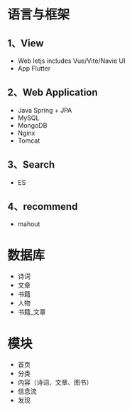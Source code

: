 # 语言与框架

## 1、View
- Web
  letjs includes Vue/Vite/Navie UI
- App
  Flutter

## 2、Web Application
-  Java Spring + JPA
-  MySQL
-  MongoDB
-  Nginx
-  Tomcat

## 3、Search
- ES

## 4、recommend
- mahout

# 数据库
- 诗词
- 文章
- 书籍
- 人物
- 书籍_文章

# 模块
- 首页
- 分类
- 内容（诗词、文章、图书）
- 信息流
- 发现
